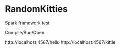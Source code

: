 # RandomKitties
Spark framework test

Compile/Run/Open

http://localhost:4567/hello
http://localhost:4567/kittie